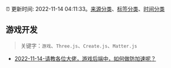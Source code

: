:alarm_clock: 更新时间: 2022-11-14 04:11:33。[来源分类](../README.md)、[标签分类](../TAGS.md)、[时间分类](../TIMELINE.md)

## 游戏开发


> 关键字：`游戏`、`Three.js`、`Create.js`、`Matter.js`



- [2022-11-14-请教各位大佬，游戏后端中，如何做防加速呢？](https://www.v2ex.com/t/895033) 